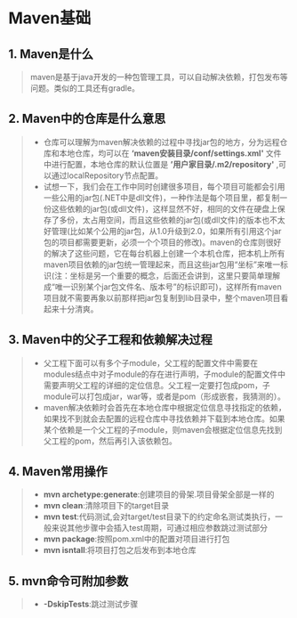 # Maven基础

## 1. Maven是什么

>maven是基于java开发的一种包管理工具，可以自动解决依赖，打包发布等问题。类似的工具还有gradle。

## 2. Maven中的仓库是什么意思

>- 仓库可以理解为maven解决依赖的过程中寻找jar包的地方，分为远程仓库和本地仓库，均可以在 **‘maven安装目录/conf/settings.xml'** 文件中进行配置，本地仓库的默认位置是 **’用户家目录/.m2/repository'** ,可以通过localRepository节点配置。
>- 试想一下，我们会在工作中同时创建很多项目，每个项目可能都会引用一些公用的jar包(.NET中是dll文件)，一种作法是每个项目里，都复制一份这些依赖的jar包(或dll文件)，这样显然不好，相同的文件在硬盘上保存了多份，太占用空间，而且这些依赖的jar包(或dll文件)的版本也不太好管理(比如某个公用的jar包，从1.0升级到2.0，如果所有引用这个jar包的项目都需要更新，必须一个个项目的修改)。maven的仓库则很好的解决了这些问题，它在每台机器上创建一个本机仓库，把本机上所有maven项目依赖的jar包统一管理起来，而且这些jar包用“坐标”来唯一标识(注：坐标是另一个重要的概念，后面还会讲到，这里只要简单理解成“唯一识别某个jar包文件名、版本号”的标识即可)，这样所有maven项目就不需要再象以前那样把jar包复制到lib目录中，整个maven项目看起来十分清爽。

## 3. Maven中的父子工程和依赖解决过程

>- 父工程下面可以有多个子module，父工程的配置文件中需要在modules结点中对子module的存在进行声明，子module的配置文件中需要声明父工程的详细的定位信息。父工程一定要打包成pom，子module可以打包成jar，war等，或者是pom（形成嵌套，我猜测的）。
>- maven解决依赖时会首先在本地仓库中根据定位信息寻找指定的依赖，如果找不到就会去配置的远程仓库中寻找依赖并下载到本地仓库。如果某个依赖是一个父工程的子module，则maven会根据定位信息先找到父工程的pom，然后再引入该依赖包。

## 4. Maven常用操作

>- **mvn archetype:generate**:创建项目的骨架.项目骨架全部是一样的
>- **mvn clean**:清除项目下的target目录
>- **mvn test**:代码测试,会对target/test目录下的约定命名测试类执行，一般来说其他步骤中会插入test周期，可通过相应参数跳过测试部分
>- **mvn package**:按照pom.xml中的配置对项目进行打包
>- **mvn isntall**:将项目打包之后发布到本地仓库

## 5. mvn命令可附加参数

>- **-DskipTests**:跳过测试步骤
